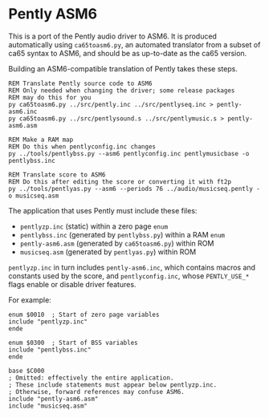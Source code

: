 Pently ASM6
===========

This is a port of the Pently audio driver to ASM6.  It is produced
automatically using `ca65toasm6.py`, an automated translator from a
subset of ca65 syntax to ASM6, and should be as up-to-date as the
ca65 version.

Building an ASM6-compatible translation of Pently takes these steps.

    REM Translate Pently source code to ASM6
    REM Only needed when changing the driver; some release packages
    REM may do this for you
    py ca65toasm6.py ../src/pently.inc ../src/pentlyseq.inc > pently-asm6.inc
    py ca65toasm6.py ../src/pentlysound.s ../src/pentlymusic.s > pently-asm6.asm
    
    REM Make a RAM map
    REM Do this when pentlyconfig.inc changes
    py ../tools/pentlybss.py --asm6 pentlyconfig.inc pentlymusicbase -o pentlybss.inc

    REM Translate score to ASM6
    REM Do this after editing the score or converting it with ft2p
    py ../tools/pentlyas.py --asm6 --periods 76 ../audio/musicseq.pently -o musicseq.asm

The application that uses Pently must include these files:

- `pentlyzp.inc` (static) within a zero page `enum`
- `pentlybss.inc` (generated by `pentlybss.py`) within a RAM `enum`
- `pently-asm6.asm` (generated by `ca65toasm6.py`) within ROM
- `musicseq.asm` (generated by `pentlyas.py`) within ROM

`pentlyzp.inc` in turn includes `pently-asm6.inc`, which contains
macros and constants used by the score, and `pentlyconfig.inc`,
whose `PENTLY_USE_*` flags enable or disable driver features.

For example:

    enum $0010  ; Start of zero page variables
    include "pentlyzp.inc"
    ende
    
    enum $0300  ; Start of BSS variables
    include "pentlybss.inc"
    ende
    
    base $C000
    ; Omitted: effectively the entire application.
    ; These include statements must appear below pentlyzp.inc.
    ; Otherwise, forward references may confuse ASM6.
    include "pently-asm6.asm"
    include "musicseq.asm"
